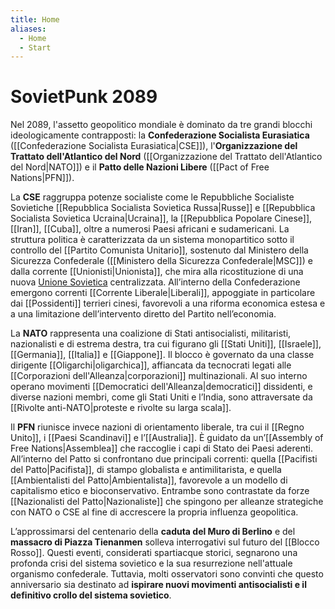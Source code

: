 ```yaml
---
title: Home
aliases:
  - Home
  - Start
---
```

# SovietPunk 2089
Nel 2089, l'assetto geopolitico mondiale è dominato da tre grandi blocchi ideologicamente contrapposti: la **Confederazione Socialista Eurasiatica** ([[Confederazione Socialista Eurasiatica|CSE]]), l'**Organizzazione del Trattato dell'Atlantico del Nord** ([[Organizzazione del Trattato dell'Atlantico del Nord|NATO]]) e il **Patto delle Nazioni Libere** ([[Pact of Free Nations|PFN]]).

La **CSE** raggruppa potenze socialiste come le Repubbliche Socialiste Sovietiche [[Repubblica Socialista Sovietica Russa|Russe]] e [[Repubblica Socialista Sovietica Ucraina|Ucraina]], la [[Repubblica Popolare Cinese]], [[Iran]], [[Cuba]], oltre a numerosi Paesi africani e sudamericani. La struttura politica è caratterizzata da un sistema monopartitico sotto il controllo del [[Partito Comunista Unitario]], sostenuto dal Ministero della Sicurezza Confederale ([[Ministero della Sicurezza Confederale|MSC]]) e dalla corrente [[Unionisti|Unionista]], che mira alla ricostituzione di una nuova [Unione Sovietica](https://it.wikipedia.org/wiki/Unione_Sovietica) centralizzata. All’interno della Confederazione emergono correnti [[Corrente Liberale|Liberali]], appoggiate in particolare dai [[Possidenti]] terrieri cinesi, favorevoli a una riforma economica estesa e a una limitazione dell’intervento diretto del Partito nell’economia.

La **NATO** rappresenta una coalizione di Stati antisocialisti, militaristi, nazionalisti e di estrema destra, tra cui figurano gli [[Stati Uniti]], [[Israele]], [[Germania]], [[Italia]] e [[Giappone]]. Il blocco è governato da una classe dirigente [[Oligarchi|oligarchica]], affiancata da tecnocrati legati alle [[Corporazioni dell'Alleanza|corporazioni]] multinazionali. Al suo interno operano movimenti [[Democratici dell'Alleanza|democratici]] dissidenti, e diverse nazioni membri, come gli Stati Uniti e l’India, sono attraversate da [[Rivolte anti-NATO|proteste e rivolte su larga scala]].

Il **PFN** riunisce invece nazioni di orientamento liberale, tra cui il [[Regno Unito]], i [[Paesi Scandinavi]] e l’[[Australia]]. È guidato da un’[[Assembly of Free Nations|Assemblea]] che raccoglie i capi di Stato dei Paesi aderenti. All’interno del Patto si confrontano due principali correnti: quella [[Pacifisti del Patto|Pacifista]], di stampo globalista e antimilitarista, e quella [[Ambientalisti del Patto|Ambientalista]], favorevole a un modello di capitalismo etico e bioconservativo. Entrambe sono contrastate da forze [[Nazionalisti del Patto|Nazionaliste]] che spingono per alleanze strategiche con NATO o CSE al fine di accrescere la propria influenza geopolitica.

L’approssimarsi del centenario della **caduta del Muro di Berlino** e del **massacro di Piazza Tienanmen** solleva interrogativi sul futuro del [[Blocco Rosso]]. Questi eventi, considerati spartiacque storici, segnarono una profonda crisi del sistema sovietico e la sua resurrezione nell'attuale organismo confederale. Tuttavia, molti osservatori sono convinti che questo anniversario sia destinato ad **ispirare nuovi movimenti antisocialisti e il definitivo crollo del sistema sovietico**.